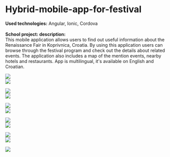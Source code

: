 # Hybrid-mobile-app-for-festival
<b>Used technologies:</b> Angular, Ionic, Cordova <br><br>
<b>School project: description:</b><br>
This mobile application allows users to find out useful information about the Renaissance Fair in Koprivnica, Croatia. By using this application users can browse through the festival program and check out the details about related events. The application also includes a map of the mention events, nearby hotels and restaurants. App is multilingual, it's available on English and Croatian.<br>

<div>
  <img src="http://res.cloudinary.com/dffww0cvc/image/upload/v1428159463/1_ztnkjf.jpg"><br>
  <img src="http://res.cloudinary.com/dffww0cvc/image/upload/v1428159450/2_sybfdu.jpg"><br>
  
  <img src="http://res.cloudinary.com/dffww0cvc/image/upload/v1428159420/3_hrjxtd.jpg"><br>
  <img src="http://res.cloudinary.com/dffww0cvc/image/upload/v1428159529/4_snjieu.jpg"><br>
  
  <img src="http://res.cloudinary.com/dffww0cvc/image/upload/v1428159422/5_yynbur.jpg"><br>
  <img src="http://res.cloudinary.com/dffww0cvc/image/upload/v1428159419/6_zrrs1i.jpg"><br>
  
  <img src="http://res.cloudinary.com/dffww0cvc/image/upload/v1428159440/7_xiuap9.jpg"><br>
  <img src="http://res.cloudinary.com/dffww0cvc/image/upload/v1428159444/8_foovxd.jpg"><br>
  
  <img src="http://res.cloudinary.com/dffww0cvc/image/upload/v1428159438/9_phojgi.jpg"><br>
  <img src="http://res.cloudinary.com/dffww0cvc/image/upload/v1428159449/10_kr5jmm.jpg"><br>
  
  <img src="http://res.cloudinary.com/dffww0cvc/image/upload/v1428159456/11_rvvros.jpg">
</div>
